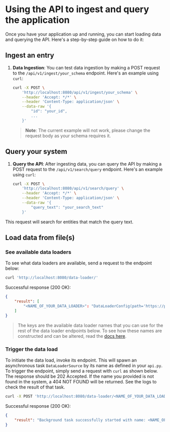# Using the API to ingest and query the application

Once you have your application up and running, you can start loading data and querying the API. Here's a step-by-step guide on how to do it:

## Ingest an entry

1. **Data Ingestion**: You can test data ingestion by making a POST request to the `/api/v1/ingest/your_schema` endpoint. Here's an example using `curl`:
    ```bash
    curl -X POST \
        'http://localhost:8080/api/v1/ingest/your_schema' \
        --header 'Accept: */*' \
        --header 'Content-Type: application/json' \
        --data-raw '{
            "id": "your_id",
            ...
        }'
    ```
    > **Note**: The current example will not work, please change the request body as your schema requires it.

## Query your system

1. **Query the API**: After ingesting data, you can query the API by making a POST request to the `/api/v1/search/query` endpoint. Here's an example using `curl`:
    ```bash
    curl -X POST \
        'http://localhost:8080/api/v1/search/query' \
        --header 'Accept: */*' \
        --header 'Content-Type: application/json' \
        --data-raw '{
            "query_text": "your_search_text"
        }'
    ```
This request will search for entities that match the query text.

## Load data from file(s)

### See available data loaders

To see what data loaders are available, send a request to the endpoint below:

```bash
curl 'http://localhost:8080/data-loader/'
```
Successful response (200 OK):
```JSON
{
    "result": [
        "<NAME_OF_YOUR_DATA_LOADER>": "DataLoaderConfig(path='https://path-to-your-file.csv', format=<DataFormat.CSV: 2>, name=None, pandas_read_kwargs='{sep: ;}')"
    ]
}
```

> The keys are the available data loader names that you can use for the rest of the data loader endpoints below. To see how these names are constructed and can be altered, read the [docs here](app.md#incorporate-data-source).

### Trigger the data load

To initiate the data load, invoke its endpoint. This will spawn an asynchronous task `DataLoaderSource` by its name as defined in your `api.py`. To trigger the endpoint, simply send a request with `curl` as shown below. The response should be 202 Accepted.
If the name you provided is not found in the system, a 404 NOT FOUND will be returned. See the logs to check the result of that task.

```bash
curl -X POST 'http://localhost:8080/data-loader/<NAME_OF_YOUR_DATA_LOADER>/run'
```
Successful response (200 OK):
```JSON
{
    "result": "Background task successfully started with name: <NAME_OF_YOUR_DATA_LOADER>",
}
```
